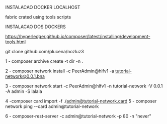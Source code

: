
INSTALACAO DOCKER LOCALHOST

fabric crated using tools scripts

INSTALACAO DOS DOCKERS

https://hyperledger.github.io/composer/latest/installing/development-tools.html


git clone github.com/plucena/nozluz3


1 - composer archive create -t dir -n .

2 - composer network install -c PeerAdmin@hlfv1 -a tutorial-network@0.0.1.bna 

3 - composer network start -c PeerAdmin@hlfv1  -n tutorial-network -V 0.0.1 -A admin -S lalala

4 -composer card import -f ./admin@tutorial-network.card
5 - composer network ping --card admin@tutorial-network

6 - composer-rest-server -c admin@tutorial-network -p 80 -n "never"
